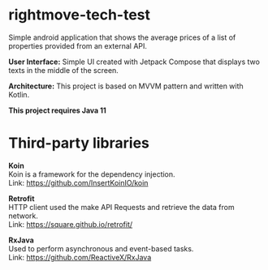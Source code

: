 # rightmove-tech-test
Simple android application that shows the average prices of a list of properties provided from an external API.

**User Interface:**
Simple UI created with Jetpack Compose that displays two texts in the middle of the screen.

**Architecture:**
This project is based on MVVM pattern and written with Kotlin.

**This project requires Java 11**

# Third-party libraries
**Koin**  
Koin is a framework for the dependency injection.\
Link: https://github.com/InsertKoinIO/koin

**Retrofit**  
HTTP client used the make API Requests and retrieve the data from network.\
Link: https://square.github.io/retrofit/

**RxJava**  
Used to perform asynchronous and event-based tasks.\
Link: https://github.com/ReactiveX/RxJava
